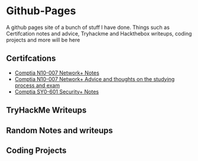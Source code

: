 # Github-Pages
A github pages site of a bunch of stuff I have done. Things such as Certifcation notes and advice, Tryhackme and Hackthebox writeups, coding projects and more will be here

## Certifcations
* [Comptia N10-007 Network+ Notes](https://hironewf.github.io/Network-Plus-Notes/)
* [Comptia N10-007 Network+ Advice and thoughts on the studying process and exam](https://hironewf.github.io/My-Network_Plus-experience/)
* [Comptia SY0-601 Security+ Notes]()

## TryHackMe Writeups

## Random Notes and writeups 

## Coding Projects 
